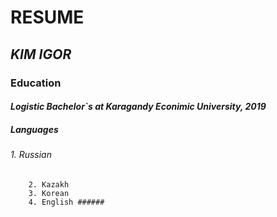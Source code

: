 # **RESUME** #
## _KIM IGOR_ ##
### Education ###
#### _Logistic Bachelor`s at Karagandy Econimic University, 2019_ ####
##### Languages #####
###### 1. Russian
        2. Kazakh
        3. Korean
        4. English ######

